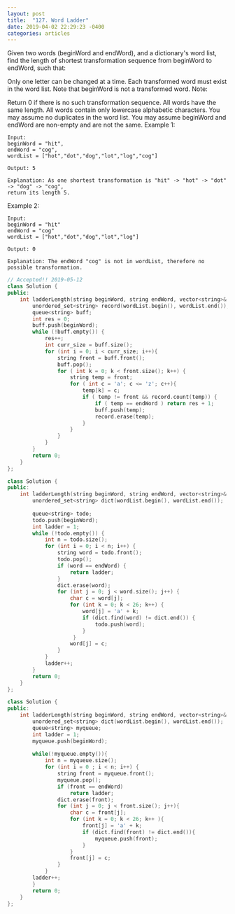 ```yaml
---
layout: post
title:  "127. Word Ladder"
date: 2019-04-02 22:29:23 -0400
categories: articles
---
```

Given two words (beginWord and endWord), and a dictionary's word list, find the length of shortest transformation sequence from beginWord to endWord, such that:

Only one letter can be changed at a time.
Each transformed word must exist in the word list. Note that beginWord is not a transformed word.
Note:

Return 0 if there is no such transformation sequence.
All words have the same length.
All words contain only lowercase alphabetic characters.
You may assume no duplicates in the word list.
You may assume beginWord and endWord are non-empty and are not the same.
Example 1:
```
Input:
beginWord = "hit",
endWord = "cog",
wordList = ["hot","dot","dog","lot","log","cog"]

Output: 5

Explanation: As one shortest transformation is "hit" -> "hot" -> "dot" -> "dog" -> "cog",
return its length 5.
```
Example 2:
```
Input:
beginWord = "hit"
endWord = "cog"
wordList = ["hot","dot","dog","lot","log"]

Output: 0

Explanation: The endWord "cog" is not in wordList, therefore no possible transformation.
```
```c++
// Accepted!! 2019-05-12
class Solution {
public:
    int ladderLength(string beginWord, string endWord, vector<string>& wordList) {
        unordered_set<string> record(wordList.begin(), wordList.end());
        queue<string> buff;
        int res = 0;
        buff.push(beginWord);
        while (!buff.empty()) {
            res++;
            int curr_size = buff.size();
            for (int i = 0; i < curr_size; i++){
                string front = buff.front();
                buff.pop();
                for ( int k = 0; k < front.size(); k++) {
                    string temp = front;
                    for ( int c = 'a'; c <= 'z'; c++){
                        temp[k] = c;
                        if ( temp != front && record.count(temp)) {
                            if ( temp == endWord ) return res + 1;
                            buff.push(temp);
                            record.erase(temp);
                        }
                    }
                }
            }
        }
        return 0;
    }
};
```
```c++
class Solution {
public:
    int ladderLength(string beginWord, string endWord, vector<string>& wordList) {
        unordered_set<string> dict(wordList.begin(), wordList.end());
        
        queue<string> todo;
        todo.push(beginWord);
        int ladder = 1;
        while (!todo.empty()) {
            int n = todo.size();
            for (int i = 0; i < n; i++) {
                string word = todo.front();
                todo.pop();
                if (word == endWord) {
                    return ladder;
                }
                dict.erase(word);
                for (int j = 0; j < word.size(); j++) {
                    char c = word[j];
                    for (int k = 0; k < 26; k++) {
                        word[j] = 'a' + k;
                        if (dict.find(word) != dict.end()) {
                            todo.push(word);
                        }
                     }
                    word[j] = c;
                }
            }
            ladder++;
        }
        return 0;
    }
};
```
```c++
class Solution {
public:
    int ladderLength(string beginWord, string endWord, vector<string>& wordList) {
        unordered_set<string> dict(wordList.begin(), wordList.end());
        queue<string> myqueue;
        int ladder = 1;
        myqueue.push(beginWord);
        
        while(!myqueue.empty()){
        	int n = myqueue.size();
            for (int i = 0 ; i < n; i++) {
                string front = myqueue.front();
                myqueue.pop();
                if (front == endWord) 
                    return ladder;
                dict.erase(front);
                for (int j = 0; j < front.size(); j++){
                    char c = front[j];
                    for (int k = 0; k < 26; k++ ){
                        front[j] = 'a' + k;
                        if (dict.find(front) != dict.end()){
                            myqueue.push(front);
                        }
                    }
                    front[j] = c;
                }
            }
        ladder++;
        }
        return 0;
    }
};
```